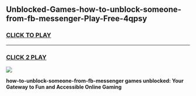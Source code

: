 
## Unblocked-Games-how-to-unblock-someone-from-fb-messenger-Play-Free-4qpsy
<h3>
<a href="https://premium76.site?title=how-to-unblock-someone-from-fb-messenger&ref=21A">CLICK TO PLAY</a></h3>
<hr>

<h3>
<a href="https://premium76.site?title=how-to-unblock-someone-from-fb-messenger&ref=21A">CLICK 2 PLAY</a>
  
</h3>

<a href="https://premium76.site?title=how-to-unblock-someone-from-fb-messenger&ref=21A"><img src="https://clearcache.store/games.png"></a>


**how-to-unblock-someone-from-fb-messenger games unblocked: Your Gateway to Fun and Accessible Online Gaming**
